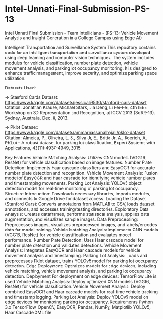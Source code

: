 # Intel-Unnati-Final-Submission-PS-13
Intel Unnati Final Submission - Team Intellidians - (PS-13: Vehicle Movement Analysis and Insight Generation in a College Campus using Edge AI)

Intelligent Transportation and Surveillance System
This repository contains code for an intelligent transportation and surveillance system developed using deep learning and computer vision techniques. The system includes modules for vehicle classification, number plate detection, vehicle movement analysis, and parking lot occupancy monitoring. It is designed to enhance traffic management, improve security, and optimize parking space utilization.

Datasets Used:

-> Stanford Cards Dataset: https://www.kaggle.com/datasets/jessicali9530/stanford-cars-dataset
Citation: Jonathan Krause, Michael Stark, Jia Deng, Li Fei-Fei, 4th IEEE Workshop on 3D Representation and Recognition, at ICCV 2013 (3dRR-13). Sydney, Australia. Dec. 8, 2013.

-> Pklot Dataset: https://www.kaggle.com/datasets/ammarnassanalhajali/pklot-dataset
Citation: Almeida, P., Oliveira, L. S., Silva Jr, E., Britto Jr, A., Koerich, A., PKLot – A robust dataset for parking lot classification, Expert Systems with Applications, 42(11):4937-4949, 2015

Key Features
Vehicle Matching Analysis: Utilizes CNN models (VGG16, ResNet) for vehicle classification based on image features.
Number Plate Detection: Implements Haar cascade classifiers and EasyOCR for accurate number plate detection and recognition.
Vehicle Movement Analysis: Fusion model of EasyOCR and Haar cascade for identifying vehicle number plates and timestamping movements.
Parking Lot Analysis: YOLOv5 object detection model for real-time monitoring of parking lot occupancy.
Structure
Introduction: Downloads necessary libraries, imports modules, and connects to Google Drive for dataset access.
Loading the Dataset (Stanford Cars): Converts annotations from MATLAB to CSV, loads dataset annotations, and accesses training/testing directories.
Exploratory Data Analysis: Creates dataframes, performs statistical analysis, applies data augmentation, and visualizes sample images.
Data Preprocessing: Preprocesses images, visualizes preprocessed images, and labels/encodes data for model training.
Vehicle Matching Analysis: Implements CNN models (VGG16, ResNet) for vehicle classification and evaluates model performance.
Number Plate Detection: Uses Haar cascade model for number plate detection and validates detections.
Vehicle Movement Analysis: Integrates EasyOCR and Haar cascade models for vehicle movement analysis and timestamping.
Parking Lot Analysis: Loads and preprocesses Pklot dataset, trains YOLOv5 model for parking lot occupancy detection.
Edge Deployment: Optimizes models for edge devices, including vehicle matching, vehicle movement analysis, and parking lot occupancy detection.
Deployment
For deployment on edge devices: TensorFlow Lite is used
Vehicle Matching Analysis: Deploy optimized CNN models (VGG16, ResNet) for vehicle classification.
Vehicle Movement Analysis: Deploy combined EasyOCR and Haar cascade models for real-time vehicle tracking and timestamp logging.
Parking Lot Analysis: Deploy YOLOv5 model on edge devices for monitoring parking lot occupancy.
Requirements
Python 3.x
TensorFlow, OpenCV, EasyOCR, Pandas, NumPy, Matplotlib
YOLOv5, Haar Cascade XML file
